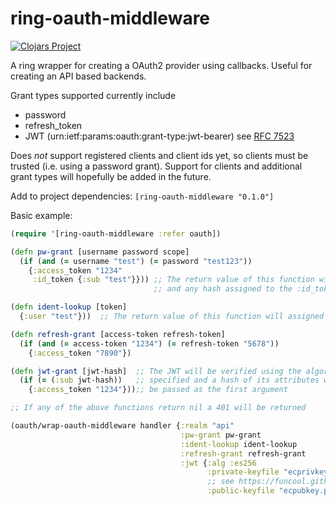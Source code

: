 # ring-oauth-middleware
[![Clojars Project](https://img.shields.io/clojars/v/forrestjt/ring-oauth-middleware.svg)](https://clojars.org/forrestjt/ring-oauth-middleware)


A ring wrapper for creating a OAuth2 provider using callbacks. Useful for creating an API based backends.

Grant types supported currently include
  - password
  - refresh_token
  - JWT (urn:ietf:params:oauth:grant-type:jwt-bearer) see [RFC 7523](https://tools.ietf.org/html/rfc7523)

Does *not* support registered clients and client ids yet, so clients must be trusted (i.e. using a password grant).
Support for clients and additional grant types will hopefully be added in the future.

Add to project dependencies: `[ring-oauth-middleware "0.1.0"]`

Basic example:
```clojure
(require '[ring-oauth-middleware :refer oauth])

(defn pw-grant [username password scope]
  (if (and (= username "test") (= password "test123"))
    {:access_token "1234"
     :id_token {:sub "test"}})) ;; The return value of this function will be a json object,
                                ;; and any hash assigned to the :id_token will be converted to a JWT

(defn ident-lookup [token]
  {:user "test"}))  ;; The return value of this function will assigned to the :identity key in the ring request

(defn refresh-grant [access-token refresh-token]
  (if (and (= access-token "1234") (= refresh-token "5678"))
    {:access_token "7890"})

(defn jwt-grant [jwt-hash]  ;; The JWT will be verified using the algorithm
  (if (= (:sub jwt-hash))   ;; specified and a hash of its attributes will
    {:access_token "1234"}));; be passed as the first argument

;; If any of the above functions return nil a 401 will be returned

(oauth/wrap-oauth-middleware handler {:realm "api"
                                      :pw-grant pw-grant
                                      :ident-lookup ident-lookup
                                      :refresh-grant refresh-grant
                                      :jwt {:alg :es256                      ;; See buddy-sign for algorithms supported
                                            :private-keyfile "ecprivkey.pem" ;; Create keys using OpenSSH
                                            ;; see https://funcool.github.io/buddy-sign/latest/#generate-keypairs
                                            :public-keyfile "ecpubkey.pem"}}])
```
